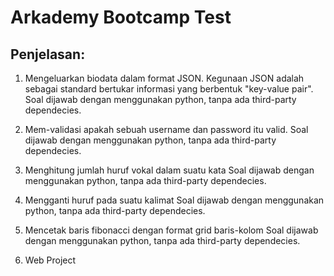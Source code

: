 # Arkademy Bootcamp Test

## Penjelasan:
1. Mengeluarkan biodata dalam format JSON. 
Kegunaan JSON adalah sebagai standard bertukar informasi yang berbentuk "key-value pair".
Soal dijawab dengan menggunakan python, tanpa ada third-party dependecies.

2. Mem-validasi apakah sebuah username dan password itu valid.
Soal dijawab dengan menggunakan python, tanpa ada third-party dependecies.

3. Menghitung jumlah huruf vokal dalam suatu kata
Soal dijawab dengan menggunakan python, tanpa ada third-party dependecies.

4. Mengganti huruf pada suatu kalimat
Soal dijawab dengan menggunakan python, tanpa ada third-party dependecies.

5. Mencetak baris fibonacci dengan format grid baris-kolom
Soal dijawab dengan menggunakan python, tanpa ada third-party dependecies.

6. Web Project